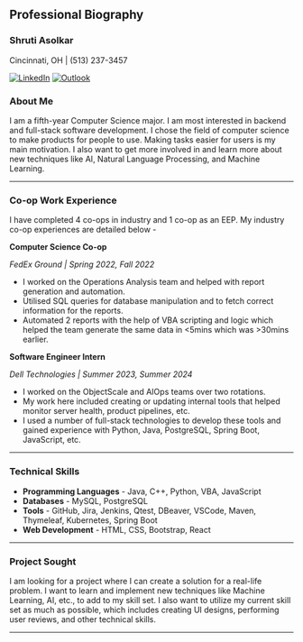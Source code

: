 ## Professional Biography

### Shruti Asolkar
Cincinnati, OH | (513) 237-3457

[![LinkedIn](https://img.shields.io/badge/linkedin-%230077B5.svg?style=for-the-badge&logo=linkedin&logoColor=white)](https://www.linkedin.com/in/shruti-asolkar/)
[![Outlook](https://img.shields.io/badge/Outlook_Email-0078D4?style=for-the-badge&logo=microsoft-outlook&logoColor=white)](mailto:asolkasy@mail.uc.edu)

### About Me

I am a fifth-year Computer Science major. I am most interested in backend and full-stack software development. I chose the field of computer science to make products for people to use. Making tasks easier for users is my main motivation. I also want to get more involved in and learn more about new techniques like AI, Natural Language Processing, and Machine Learning.

---

### Co-op Work Experience

I have completed 4 co-ops in industry and 1 co-op as an EEP. My industry co-op experiences are detailed below - 

**Computer Science Co-op**

*FedEx Ground | Spring 2022, Fall 2022*

* I worked on the Operations Analysis team and helped with report generation and automation.
* Utilised SQL queries for database manipulation and to fetch correct information for the reports.
* Automated 2 reports with the help of VBA scripting and logic which helped the team generate the same data in <5mins which was >30mins earlier.

**Software Engineer Intern**

*Dell Technologies | Summer 2023, Summer 2024*

* I worked on the ObjectScale and AIOps teams over two rotations.
* My work here included creating or updating internal tools that helped monitor server health, product pipelines, etc.
* I used a number of full-stack technologies to develop these tools and gained experience with Python, Java, PostgreSQL, Spring Boot, JavaScript, etc.

---

### Technical Skills

* **Programming Languages** - Java, C++, Python, VBA, JavaScript
* **Databases** - MySQL, PostgreSQL
* **Tools** - GitHub, Jira, Jenkins, Qtest, DBeaver, VSCode, Maven, Thymeleaf, Kubernetes, Spring Boot
* **Web Development** - HTML, CSS, Bootstrap, React

---

### Project Sought

I am looking for a project where I can create a solution for a real-life problem. I want to learn and implement new techniques like Machine Learning, AI, etc., to add to my skill set. I also want to utilize my current skill set as much as possible, which includes creating UI designs, performing user reviews, and other technical skills. 

---
